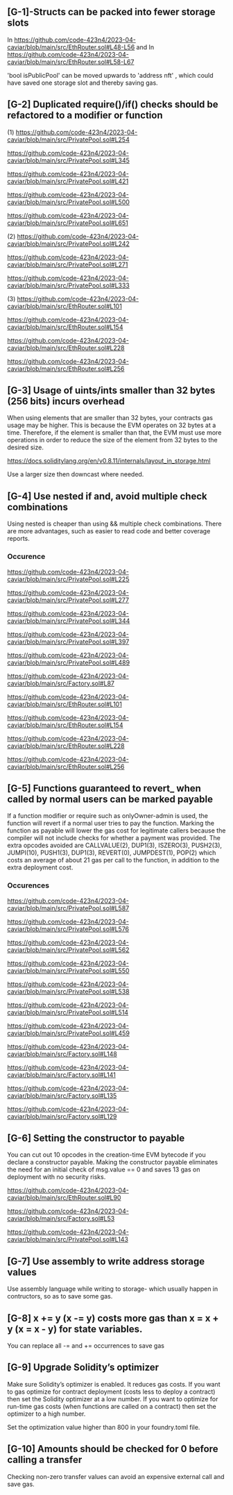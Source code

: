 ## [G-1]-Structs can be packed into fewer storage slots

In 
https://github.com/code-423n4/2023-04-caviar/blob/main/src/EthRouter.sol#L48-L56
and In 
https://github.com/code-423n4/2023-04-caviar/blob/main/src/EthRouter.sol#L58-L67

'bool isPublicPool' can be moved upwards to 'address nft' , which could have saved one storage slot and thereby saving gas.
 
## [G-2] Duplicated require()/if() checks should be refactored to a modifier or function
(1)
https://github.com/code-423n4/2023-04-caviar/blob/main/src/PrivatePool.sol#L254

https://github.com/code-423n4/2023-04-caviar/blob/main/src/PrivatePool.sol#L345

https://github.com/code-423n4/2023-04-caviar/blob/main/src/PrivatePool.sol#L421

https://github.com/code-423n4/2023-04-caviar/blob/main/src/PrivatePool.sol#L500

https://github.com/code-423n4/2023-04-caviar/blob/main/src/PrivatePool.sol#L651

(2)
https://github.com/code-423n4/2023-04-caviar/blob/main/src/PrivatePool.sol#L242

https://github.com/code-423n4/2023-04-caviar/blob/main/src/PrivatePool.sol#L271

https://github.com/code-423n4/2023-04-caviar/blob/main/src/PrivatePool.sol#L333

(3) 
https://github.com/code-423n4/2023-04-caviar/blob/main/src/EthRouter.sol#L101

https://github.com/code-423n4/2023-04-caviar/blob/main/src/EthRouter.sol#L154

https://github.com/code-423n4/2023-04-caviar/blob/main/src/EthRouter.sol#L228

https://github.com/code-423n4/2023-04-caviar/blob/main/src/EthRouter.sol#L256

## [G-3] Usage of uints/ints smaller than 32 bytes (256 bits) incurs overhead

When using elements that are smaller than 32 bytes, your contracts gas usage may be higher. This is because the EVM operates on 32 bytes at a time. Therefore, if the element is smaller than that, the EVM must use more operations in order to reduce the size of the element from 32 bytes to the desired size.

https://docs.soliditylang.org/en/v0.8.11/internals/layout_in_storage.html

Use a larger size then downcast where needed.

## [G-4] Use nested if and, avoid multiple check combinations

Using nested is cheaper than using && multiple check combinations. There are more advantages, such as easier to read code and better coverage reports.

### Occurence

https://github.com/code-423n4/2023-04-caviar/blob/main/src/PrivatePool.sol#L225

https://github.com/code-423n4/2023-04-caviar/blob/main/src/PrivatePool.sol#L277

https://github.com/code-423n4/2023-04-caviar/blob/main/src/PrivatePool.sol#L344

https://github.com/code-423n4/2023-04-caviar/blob/main/src/PrivatePool.sol#L397

https://github.com/code-423n4/2023-04-caviar/blob/main/src/PrivatePool.sol#L489

https://github.com/code-423n4/2023-04-caviar/blob/main/src/Factory.sol#L87

https://github.com/code-423n4/2023-04-caviar/blob/main/src/EthRouter.sol#L101

https://github.com/code-423n4/2023-04-caviar/blob/main/src/EthRouter.sol#L154

https://github.com/code-423n4/2023-04-caviar/blob/main/src/EthRouter.sol#L228

https://github.com/code-423n4/2023-04-caviar/blob/main/src/EthRouter.sol#L256

## [G-5] Functions guaranteed to revert_ when called by normal users can be marked payable

If a function modifier or require such as onlyOwner-admin is used, the function will revert if a normal user tries to pay the function. Marking the function as payable will lower the gas cost for legitimate callers because the compiler will not include checks for whether a payment was provided. The extra opcodes avoided are CALLVALUE(2), DUP1(3), ISZERO(3), PUSH2(3), JUMPI(10), PUSH1(3), DUP1(3), REVERT(0), JUMPDEST(1), POP(2) which costs an average of about 21 gas per call to the function, in addition to the extra deployment cost.

### Occurences
https://github.com/code-423n4/2023-04-caviar/blob/main/src/PrivatePool.sol#L587

https://github.com/code-423n4/2023-04-caviar/blob/main/src/PrivatePool.sol#L576

https://github.com/code-423n4/2023-04-caviar/blob/main/src/PrivatePool.sol#L562

https://github.com/code-423n4/2023-04-caviar/blob/main/src/PrivatePool.sol#L550

https://github.com/code-423n4/2023-04-caviar/blob/main/src/PrivatePool.sol#L538

https://github.com/code-423n4/2023-04-caviar/blob/main/src/PrivatePool.sol#L514

https://github.com/code-423n4/2023-04-caviar/blob/main/src/PrivatePool.sol#L459

https://github.com/code-423n4/2023-04-caviar/blob/main/src/Factory.sol#L148

https://github.com/code-423n4/2023-04-caviar/blob/main/src/Factory.sol#L141

https://github.com/code-423n4/2023-04-caviar/blob/main/src/Factory.sol#L135

https://github.com/code-423n4/2023-04-caviar/blob/main/src/Factory.sol#L129

## [G-6] Setting the constructor to payable
You can cut out 10 opcodes in the creation-time EVM bytecode if you declare a constructor payable. Making the constructor payable eliminates the need for an initial check of msg.value == 0 and saves 13 gas on deployment with no security risks.

https://github.com/code-423n4/2023-04-caviar/blob/main/src/EthRouter.sol#L90

https://github.com/code-423n4/2023-04-caviar/blob/main/src/Factory.sol#L53

https://github.com/code-423n4/2023-04-caviar/blob/main/src/PrivatePool.sol#L143

## [G-7] Use assembly to write address storage values

Use assembly language while writing to storage- which usually happen in contructors, so as to save some gas.

## [G-8] x += y (x -= y) costs more gas than x = x + y (x = x - y) for state variables.

You can replace all -= and += occurrences to save gas

## [G-9] Upgrade Solidity’s optimizer
Make sure Solidity’s optimizer is enabled. It reduces gas costs. If you want to gas optimize for contract deployment (costs less to deploy a contract) then set the Solidity optimizer at a low number. If you want to optimize for run-time gas costs (when functions are called on a contract) then set the optimizer to a high number.


Set the optimization value higher than 800 in your foundry.toml file.

## [G-10] Amounts should be checked for 0 before calling a transfer

Checking non-zero transfer values can avoid an expensive external call and save gas.

